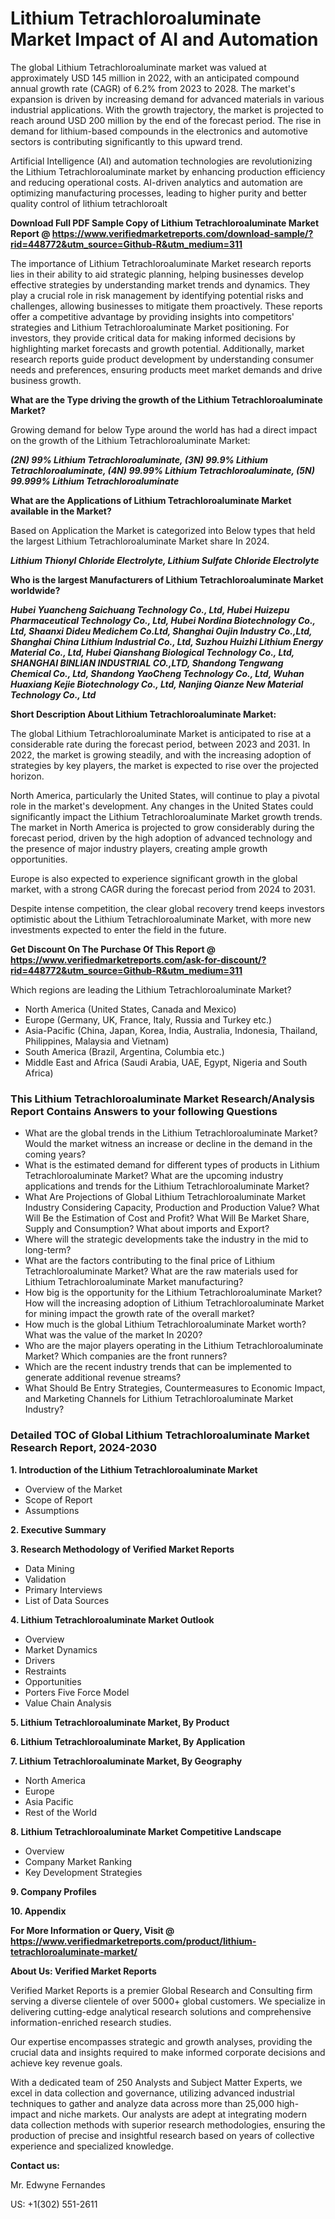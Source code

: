 <meta name="title" content="Global Lithium Tetrachloroaluminate Market Impact of AI and Automation"><meta name="description" content="The global Lithium Tetrachloroaluminate market was valued at approximately USD 145 million in 2022, with an anticipated compound annual growth rate (CAGR) of 6.2% from"><meta name="title" content="Lithium Tetrachloroaluminate Market Size, Share, Scope, Trends, Growth, Opportunities, Analysis, Forecast"><h1>Lithium Tetrachloroaluminate Market Impact of AI and Automation</h1><p>The global Lithium Tetrachloroaluminate market was valued at approximately USD 145 million in 2022, with an anticipated compound annual growth rate (CAGR) of 6.2% from 2023 to 2028. The market's expansion is driven by increasing demand for advanced materials in various industrial applications. With the growth trajectory, the market is projected to reach around USD 200 million by the end of the forecast period. The rise in demand for lithium-based compounds in the electronics and automotive sectors is contributing significantly to this upward trend.</p><p>Artificial Intelligence (AI) and automation technologies are revolutionizing the Lithium Tetrachloroaluminate market by enhancing production efficiency and reducing operational costs. AI-driven analytics and automation are optimizing manufacturing processes, leading to higher purity and better quality control of lithium tetrachloroalt</p><p id="" class=""><strong>Download Full PDF Sample Copy of Lithium Tetrachloroaluminate Market Report @ <a href="https://www.verifiedmarketreports.com/download-sample/?rid=448772&utm_source=Github-R&utm_medium=311" target="_blank">https://www.verifiedmarketreports.com/download-sample/?rid=448772&utm_source=Github-R&utm_medium=311</a></strong></p><p>The importance of&nbsp;Lithium Tetrachloroaluminate Market research reports lies in their ability to aid strategic planning, helping businesses develop effective strategies by understanding market trends and dynamics. They play a crucial role in risk management by identifying potential risks and challenges, allowing businesses to mitigate them proactively. These reports offer a competitive advantage by providing insights into competitors' strategies and Lithium Tetrachloroaluminate Market positioning. For investors, they provide critical data for making informed decisions by highlighting market forecasts and growth potential. Additionally, market research reports guide product development by understanding consumer needs and preferences, ensuring products meet market demands and drive business growth.</p><p><strong>What are the&nbsp;Type driving the growth of the Lithium Tetrachloroaluminate Market?</strong></p><p id="" class="">Growing demand for below Type around the world has had a direct impact on the growth of the Lithium Tetrachloroaluminate Market:</p><em><strong>(2N) 99% Lithium Tetrachloroaluminate, (3N) 99.9% Lithium Tetrachloroaluminate, (4N) 99.99% Lithium Tetrachloroaluminate, (5N) 99.999% Lithium Tetrachloroaluminate</strong></em></p><strong>What are the&nbsp;Applications&nbsp;of Lithium Tetrachloroaluminate Market available in the Market?</strong></p><p id="" class="">Based on Application the Market is categorized into Below types that held the largest Lithium Tetrachloroaluminate Market share In 2024.</p><em><strong>Lithium Thionyl Chloride Electrolyte, Lithium Sulfate Chloride Electrolyte</strong></em></p><strong>Who is the largest Manufacturers of Lithium Tetrachloroaluminate Market worldwide?</strong></p><p><em><strong>Hubei Yuancheng Saichuang Technology Co., Ltd, Hubei Huizepu Pharmaceutical Technology Co., Ltd, Hubei Nordina Biotechnology Co., Ltd, Shaanxi Dideu Medichem Co.Ltd, Shanghai Oujin Industry Co.,Ltd, Shanghai China Lithium Industrial Co., Ltd, Suzhou Huizhi Lithium Energy Material Co., Ltd, Hubei Qianshang Biological Technology Co., Ltd, SHANGHAI BINLIAN INDUSTRIAL CO.,LTD, Shandong Tengwang Chemical Co., Ltd, Shandong YaoCheng Technology Co., Ltd, Wuhan Huaxiang Kejie Biotechnology Co., Ltd, Nanjing Qianze New Material Technology Co., Ltd</strong></em></p><p id="" class=""><strong>Short Description About Lithium Tetrachloroaluminate Market:</strong></p><p>The global Lithium Tetrachloroaluminate Market is anticipated to rise at a considerable rate during the forecast period, between 2023 and 2031. In 2022, the market is growing steadily, and with the increasing adoption of strategies by key players, the market is expected to rise over the projected horizon.</p><p>North America, particularly the United States, will continue to play a pivotal role in the market's development. Any changes in the United States could significantly impact the Lithium Tetrachloroaluminate Market growth trends. The market in North America is projected to grow considerably during the forecast period, driven by the high adoption of advanced technology and the presence of major industry players, creating ample growth opportunities.</p><p>Europe is also expected to experience significant growth in the global market, with a strong CAGR during the forecast period from 2024 to 2031.</p><p>Despite intense competition, the clear global recovery trend keeps investors optimistic about the Lithium Tetrachloroaluminate Market, with more new investments expected to enter the field in the future.</p><p id="" class=""><strong>Get Discount On The Purchase Of This Report @ <a href="https://www.verifiedmarketreports.com/ask-for-discount/?rid=448772&utm_source=Github-R&utm_medium=311" target="_blank">https://www.verifiedmarketreports.com/ask-for-discount/?rid=448772&utm_source=Github-R&utm_medium=311</a></strong></p>Which regions are leading the Lithium Tetrachloroaluminate Market?</p><ul><li>North America (United States, Canada and Mexico)</li><li>Europe (Germany, UK, France, Italy, Russia and Turkey etc.)</li><li>Asia-Pacific (China, Japan, Korea, India, Australia, Indonesia, Thailand, Philippines, Malaysia and Vietnam)</li><li>South America (Brazil, Argentina, Columbia etc.)</li><li>Middle East and Africa (Saudi Arabia, UAE, Egypt, Nigeria and South Africa)</li></ul><h3 id="" class="">This Lithium Tetrachloroaluminate Market Research/Analysis Report Contains Answers to your following Questions</h3><ul><li>What are the global trends in the Lithium Tetrachloroaluminate Market? Would the market witness an increase or decline in the demand in the coming years?</li><li>What is the estimated demand for different types of products in Lithium Tetrachloroaluminate Market? What are the upcoming industry applications and trends for the Lithium Tetrachloroaluminate Market?</li><li>What Are Projections of Global Lithium Tetrachloroaluminate Market Industry Considering Capacity, Production and Production Value? What Will Be the Estimation of Cost and Profit? What Will Be Market Share, Supply and Consumption? What about imports and Export?</li><li>Where will the strategic developments take the industry in the mid to long-term?</li><li>What are the factors contributing to the final price of Lithium Tetrachloroaluminate Market? What are the raw materials used for Lithium Tetrachloroaluminate Market manufacturing?</li><li>How big is the opportunity for the Lithium Tetrachloroaluminate Market? How will the increasing adoption of Lithium Tetrachloroaluminate Market for mining impact the growth rate of the overall market?</li><li>How much is the global Lithium Tetrachloroaluminate Market worth? What was the value of the market In 2020?</li><li>Who are the major players operating in the Lithium Tetrachloroaluminate Market? Which companies are the front runners?</li><li>Which are the recent industry trends that can be implemented to generate additional revenue streams?</li><li>What Should Be Entry Strategies, Countermeasures to Economic Impact, and Marketing Channels for Lithium Tetrachloroaluminate Market Industry?</li></ul><h3 id="" class="">Detailed TOC of Global Lithium Tetrachloroaluminate Market Research Report, 2024-2030</h3><p id="" class=""><strong>1. Introduction of the Lithium Tetrachloroaluminate Market</strong></p><ul><li>Overview of the Market</li><li>Scope of Report</li><li>Assumptions</li></ul><p id="" class=""><strong>2. Executive Summary</strong></p><p id="" class=""><strong>3. Research Methodology of Verified Market Reports</strong></p><ul><li>Data Mining</li><li>Validation</li><li>Primary Interviews</li><li>List of Data Sources</li></ul><p id="" class=""><strong>4. Lithium Tetrachloroaluminate Market Outlook</strong></p><ul><li>Overview</li><li>Market Dynamics</li><li>Drivers</li><li>Restraints</li><li>Opportunities</li><li>Porters Five Force Model</li><li>Value Chain Analysis</li></ul><p id="" class=""><strong>5. Lithium Tetrachloroaluminate Market, By Product</strong></p><p id="" class=""><strong>6. Lithium Tetrachloroaluminate Market, By Application</strong></p><p id="" class=""><strong>7. Lithium Tetrachloroaluminate Market, By Geography</strong></p><ul><li>North America</li><li>Europe</li><li>Asia Pacific</li><li>Rest of the World</li></ul><p id="" class=""><strong>8. Lithium Tetrachloroaluminate Market Competitive Landscape</strong></p><ul><li>Overview</li><li>Company Market Ranking</li><li>Key Development Strategies</li></ul><p id="" class=""><strong>9. Company Profiles</strong></p><p id="" class=""><strong>10. Appendix</strong></p><p id="" class=""><strong>For More Information or Query, Visit @ <a href="https://www.verifiedmarketreports.com/product/lithium-tetrachloroaluminate-market/" target="_blank">https://www.verifiedmarketreports.com/product/lithium-tetrachloroaluminate-market/</a></strong></p><p id="" class=""><strong>About Us: Verified Market Reports</strong></p><p id="" class="">Verified Market Reports is a premier Global Research and Consulting firm serving a diverse clientele of over 5000+ global customers. We specialize in delivering cutting-edge analytical research solutions and comprehensive information-enriched research studies.</p><p id="" class="">Our expertise encompasses strategic and growth analyses, providing the crucial data and insights required to make informed corporate decisions and achieve key revenue goals.</p><p id="" class="">With a dedicated team of 250 Analysts and Subject Matter Experts, we excel in data collection and governance, utilizing advanced industrial techniques to gather and analyze data across more than 25,000 high-impact and niche markets. Our analysts are adept at integrating modern data collection methods with superior research methodologies, ensuring the production of precise and insightful research based on years of collective experience and specialized knowledge.</p><p id="" class=""><strong>Contact us:</strong></p><p id="" class="">Mr. Edwyne Fernandes</p><p id="" class="">US: +1(302) 551-2611</p>